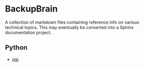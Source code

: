 # BackupBrain
A collection of markdown files containing reference info on various technical topics.  This may eventually be converted into a Sphinx documentation project.

## Python
- [pip](pip.md)
